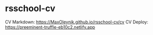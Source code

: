 # rsschool-cv

CV Markdown: https://MaxOleynik.github.io/rsschool-cv/cv
CV Deploy: https://preeminent-truffle-eb10c2.netlify.app
